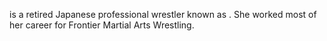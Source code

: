 is a retired Japanese professional wrestler known as . She worked most of her career for Frontier Martial Arts Wrestling.
